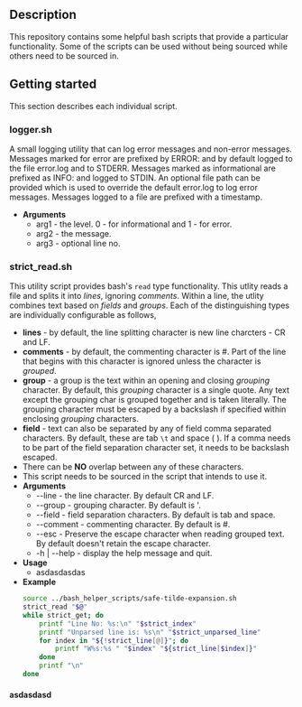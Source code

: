 ## Description ##
  This repository contains some helpful bash scripts that provide a particular functionality. Some of the scripts can be used without being sourced while others need to be sourced in.
  
## Getting started ##
  This section describes each individual script.
  
### logger.sh  ###
  A small logging utility that can log error messages and non-error messages. Messages marked for error are prefixed by ERROR: and by default logged to the file error.log and to STDERR. Messages marked as informational are prefixed as INFO: and logged to STDIN. An optional file path can be provided which is used to override the default error.log to log error messages. Messages logged to a file are prefixed with a timestamp.
  * **Arguments**
	  * arg1 - the level. 0 - for informational and 1 - for error.
	  * arg2 - the message.
	  * arg3 - optional line no.
	  
### strict_read.sh ###
  This utility script provides bash's `read` type functionality. This utlity reads a file and splits it into *lines*, ignoring *comments*. Within a line, the utlity combines text based on *fields* and *groups*. Each of the distinguishing types are individually configurable as follows,
  * **lines** - by default, the line splitting character is new line charcters - CR and LF.
  * **comments** - by default, the commenting character is #. Part of the line that begins with this character is ignored unless the character is *grouped*.
  * **group** - a group is the text within an opening and closing *grouping* character. By default, this *grouping* character is a single quote. Any text except the grouping char is grouped together and is taken literally. The grouping character must be escaped by a backslash if specified within enclosing *grouping* characters.
  * **field** - text can also be separated by any of field comma separated characters. By default, these are tab `\t` and space ( ). If a comma needs to be part of the field separation character set, it needs to be backslash escaped.
  * There can be **NO** overlap between any of these characters.
  * This script needs to be sourced in the script that intends to use it.
  * **Arguments**
	  * --line - the line character. By default CR and LF.
	  * --group - grouping character. By default is '.
	  * --field - field separation characters. By default is tab and space.
	  * --comment - commenting character. By default is #.
	  * --esc - Preserve the escape character when reading grouped text. By default doesn't retain the escape character.
	  * -h | --help - display the help message and quit.
  * **Usage**
	* asdasdasdas
  * **Example**  
	```bash
	source ../bash_helper_scripts/safe-tilde-expansion.sh
	strict_read "$@"
	while strict_get; do
		printf "Line No: %s:\n" "$strict_index"
		printf "Unparsed line is: %s\n" "$strict_unparsed_line"
		for index in "${!strict_line[@]}"; do
			printf "W%s:%s " "$index" "${strict_line[$index]}"
		done
		printf "\n"
	done
	```

#### asdasdasd ####
	
